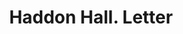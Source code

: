 ---
doi: 10.7916/D8KW6T48
date_other: '1899'
date_other_textual: '1899'
form: correspondence
genre:
- Letters (correspondence)
name:
- Haddon Hall
object_in_context_url: https://biggert.cul.columbia.edu/items/view/ave_biggert_00792
subject_hierarchical_geographic:
- Atlantic City, New Jersey, United States
subject_name:
- Haddon Hall
title: Haddon Hall. Letter
sort_title: Haddon Hall. Letter
call_number: ave_biggert_00792
coordinates:
- 39.377297,-74.451082
pid: ave_biggert_00792
identifiers: ave_biggert_00792
canvas_id: ldpd:396064
permalink: "/items/ave_biggert_00792/"
layout: iiif-image-page
---